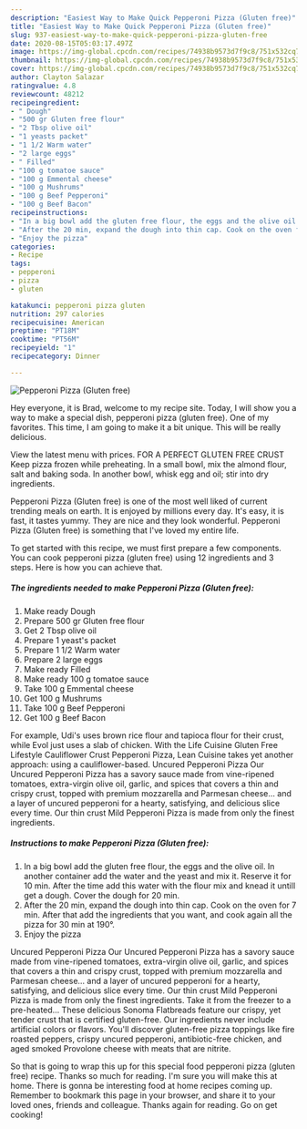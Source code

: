 ```yaml
---
description: "Easiest Way to Make Quick Pepperoni Pizza (Gluten free)"
title: "Easiest Way to Make Quick Pepperoni Pizza (Gluten free)"
slug: 937-easiest-way-to-make-quick-pepperoni-pizza-gluten-free
date: 2020-08-15T05:03:17.497Z
image: https://img-global.cpcdn.com/recipes/74938b9573d7f9c8/751x532cq70/pepperoni-pizza-gluten-free-recipe-main-photo.jpg
thumbnail: https://img-global.cpcdn.com/recipes/74938b9573d7f9c8/751x532cq70/pepperoni-pizza-gluten-free-recipe-main-photo.jpg
cover: https://img-global.cpcdn.com/recipes/74938b9573d7f9c8/751x532cq70/pepperoni-pizza-gluten-free-recipe-main-photo.jpg
author: Clayton Salazar
ratingvalue: 4.8
reviewcount: 48212
recipeingredient:
- " Dough"
- "500 gr Gluten free flour"
- "2 Tbsp olive oil"
- "1 yeasts packet"
- "1 1/2 Warm water"
- "2 large eggs"
- " Filled"
- "100 g tomatoe sauce"
- "100 g Emmental cheese"
- "100 g Mushrums"
- "100 g Beef Pepperoni"
- "100 g Beef Bacon"
recipeinstructions:
- "In a big bowl add the gluten free flour, the eggs and the olive oil. In another container add the water and the yeast and mix it. Reserve it for 10 min. After the time add this water with the flour mix and knead it untill get a dough. Cover the dough for 20 min."
- "After the 20 min, expand the dough into thin cap. Cook on the oven for 7 min. After that add the ingredients that you want, and cook again all the pizza for 30 min at 190°."
- "Enjoy the pizza"
categories:
- Recipe
tags:
- pepperoni
- pizza
- gluten

katakunci: pepperoni pizza gluten 
nutrition: 297 calories
recipecuisine: American
preptime: "PT18M"
cooktime: "PT56M"
recipeyield: "1"
recipecategory: Dinner

---
```



![Pepperoni Pizza (Gluten free)](https://img-global.cpcdn.com/recipes/74938b9573d7f9c8/751x532cq70/pepperoni-pizza-gluten-free-recipe-main-photo.jpg)

Hey everyone, it is Brad, welcome to my recipe site. Today, I will show you a way to make a special dish, pepperoni pizza (gluten free). One of my favorites. This time, I am going to make it a bit unique. This will be really delicious.

View the latest menu with prices. FOR A PERFECT GLUTEN FREE CRUST Keep pizza frozen while preheating. In a small bowl, mix the almond flour, salt and baking soda. In another bowl, whisk egg and oil; stir into dry ingredients.

Pepperoni Pizza (Gluten free) is one of the most well liked of current trending meals on earth. It is enjoyed by millions every day. It's easy, it is fast, it tastes yummy. They are nice and they look wonderful. Pepperoni Pizza (Gluten free) is something that I've loved my entire life.


To get started with this recipe, we must first prepare a few components. You can cook pepperoni pizza (gluten free) using 12 ingredients and 3 steps. Here is how you can achieve that.

<!--inarticleads1-->

##### The ingredients needed to make Pepperoni Pizza (Gluten free):

1. Make ready  Dough
1. Prepare 500 gr Gluten free flour
1. Get 2 Tbsp olive oil
1. Prepare 1 yeast&#39;s packet
1. Prepare 1 1/2 Warm water
1. Prepare 2 large eggs
1. Make ready  Filled
1. Make ready 100 g tomatoe sauce
1. Take 100 g Emmental cheese
1. Get 100 g Mushrums
1. Take 100 g Beef Pepperoni
1. Get 100 g Beef Bacon


For example, Udi&#39;s uses brown rice flour and tapioca flour for their crust, while Evol just uses a slab of chicken. With the Life Cuisine Gluten Free Lifestyle Cauliflower Crust Pepperoni Pizza, Lean Cuisine takes yet another approach: using a cauliflower-based. Uncured Pepperoni Pizza Our Uncured Pepperoni Pizza has a savory sauce made from vine-ripened tomatoes, extra-virgin olive oil, garlic, and spices that covers a thin and crispy crust, topped with premium mozzarella and Parmesan cheese… and a layer of uncured pepperoni for a hearty, satisfying, and delicious slice every time. Our thin crust Mild Pepperoni Pizza is made from only the finest ingredients. 

<!--inarticleads2-->

##### Instructions to make Pepperoni Pizza (Gluten free):

1. In a big bowl add the gluten free flour, the eggs and the olive oil. In another container add the water and the yeast and mix it. Reserve it for 10 min. After the time add this water with the flour mix and knead it untill get a dough. Cover the dough for 20 min.
1. After the 20 min, expand the dough into thin cap. Cook on the oven for 7 min. After that add the ingredients that you want, and cook again all the pizza for 30 min at 190°.
1. Enjoy the pizza


Uncured Pepperoni Pizza Our Uncured Pepperoni Pizza has a savory sauce made from vine-ripened tomatoes, extra-virgin olive oil, garlic, and spices that covers a thin and crispy crust, topped with premium mozzarella and Parmesan cheese… and a layer of uncured pepperoni for a hearty, satisfying, and delicious slice every time. Our thin crust Mild Pepperoni Pizza is made from only the finest ingredients. Take it from the freezer to a pre-heated… These delicious Sonoma Flatbreads feature our crispy, yet tender crust that is certified gluten-free. Our ingredients never include artificial colors or flavors. You&#39;ll discover gluten-free pizza toppings like fire roasted peppers, crispy uncured pepperoni, antibiotic-free chicken, and aged smoked Provolone cheese with meats that are nitrite. 

So that is going to wrap this up for this special food pepperoni pizza (gluten free) recipe. Thanks so much for reading. I'm sure you will make this at home. There is gonna be interesting food at home recipes coming up. Remember to bookmark this page in your browser, and share it to your loved ones, friends and colleague. Thanks again for reading. Go on get cooking!
